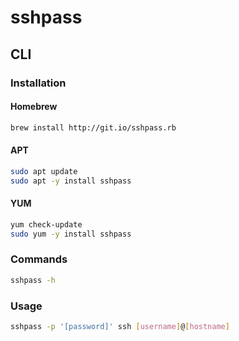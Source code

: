 # sshpass

## CLI

### Installation

#### Homebrew

```sh
brew install http://git.io/sshpass.rb
```

#### APT

```sh
sudo apt update
sudo apt -y install sshpass
```

#### YUM

```sh
yum check-update
sudo yum -y install sshpass
```

### Commands

```sh
sshpass -h
```

### Usage

```sh
sshpass -p '[password]' ssh [username]@[hostname]
```

